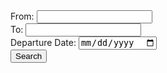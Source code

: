 <form method="post" action="@Url.Action("Search", "Booking")">
    <div>
        <label>From:</label>
        <input type="text" name="From" required />
    </div>
    <div>
        <label>To:</label>
        <input type="text" name="To" required />
    </div>
    <div>
        <label>Departure Date:</label>
        <input type="date" name="DepartureDate" required />
    </div>
    <button type="submit">Search</button>
</form>
